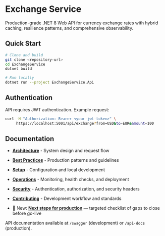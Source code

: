 # Exchange Service

Production-grade .NET 8 Web API for currency exchange rates with hybrid caching, resilience patterns, and comprehensive observability.

## Quick Start

```bash
# Clone and build
git clone <repository-url>
cd ExchangeService
dotnet build

# Run locally
dotnet run --project ExchangeService.Api
```

## Authentication

API requires JWT authentication. Example request:

```bash
curl -H "Authorization: Bearer <your-jwt-token>" \
     https://localhost:5001/api/exchange?from=USD&to=EUR&amount=100
```

## Documentation

- **[Architecture](docs/architecture.md)** - System design and request flow
- **[Best Practices](docs/best-practices.md)** - Production patterns and guidelines  
- **[Setup](docs/setup.md)** - Configuration and local development
- **[Operations](docs/operations.md)** - Monitoring, health checks, and deployment
- **[Security](docs/security.md)** - Authentication, authorization, and security headers
- **[Contributing](docs/contributing.md)** - Development workflow and standards

- 🚀 New: **[Next steps for production](docs/next-steps-for-production.md)** — targeted checklist of gaps to close before go-live

API documentation available at `/swagger` (development) or `/api-docs` (production).
